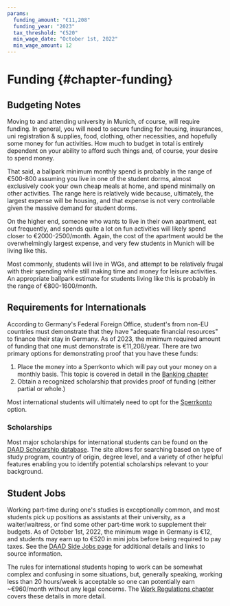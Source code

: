 ```yaml
---
params:
  funding_amount: "€11,208"
  funding_year: "2023"
  tax_threshold: "€520"
  min_wage_date: "October 1st, 2022"
  min_wage_amount: 12
---
```

# Funding {#chapter-funding}

## Budgeting Notes

Moving to and attending university in Munich, of course, will require funding. In general, you will need to secure funding for housing, insurances, uni registration & supplies, food, clothing, other necessities, and hopefully some money for fun activities. How much to budget in total is entirely dependent on your ability to afford such things and, of course, your desire to spend money.

That said, a ballpark minimum monthly spend is probably in the range of €500-800 assuming you live in one of the student dorms, almost exclusively cook your own cheap meals at home, and spend minimally on other activities. The range here is relatively wide because, ultimately, the largest expense will be housing, and that expense is not very controllable given the massive demand for student dorms.

On the higher end, someone who wants to live in their own apartment, eat out frequently, and spends quite a lot on fun activities will likely spend closer to €2000-2500/month. Again, the cost of the apartment would be the overwhelmingly largest expense, and very few students in Munich will be living like this.

Most commonly, students will live in WGs, and attempt to be relatively frugal with their spending while still making time and money for leisure activities. An appropriate ballpark estimate for students living like this is probably in the range of €800-1600/month.

## Requirements for Internationals

According to Germany's Federal Foreign Office, student's from non-EU countries must demonstrate that they have "adequate financial resources" to finance their stay in Germany. As of 2023, the minimum required amount of funding that one must demonstrate is €11,208/year. There are two primary options for demonstrating proof that you have these funds:

1. Place the money into a Sperrkonto which will pay out your money on a monthly basis. This topic is covered in detail in the [Banking chapter](#banking-sperrkonto)
2. Obtain a recognized scholarship that provides proof of funding (either partial or whole.)

Most international students will ultimately need to opt for the [Sperrkonto](#banking-sperrkonto) option.


### Scholarships

Most major scholarships for international students can be found on the [DAAD Scholarship database](https://www.daad.de/en/study-and-research-in-germany/scholarships/). The site allows for searching based on type of study program, country of origin, degree level, and a variety of other helpful features enabling you to identify potential scholarships relevant to your background.

## Student Jobs

Working part-time during one's studies is exceptionally common, and most students pick up positions as assistants at their university, as a waiter/waitress, or find some other part-time work to supplement their budgets. As of October 1st, 2022, the minimum wage in Germany is €12, and students may earn up to €520 in mini jobs before being required to pay taxes. See the [DAAD Side Jobs page](https://www.daad.de/en/study-and-research-in-germany/first-steps-germany/side-jobs/) for additional details and links to source information. 

The rules for international students hoping to work can be somewhat complex and confusing in some situations, but, generally speaking, working less than 20 hours/week is acceptable so one can potentially earn ~€960/month without any legal concerns. The [Work Regulations chapter](#chapter-work-regulations) covers these details in more detail.




